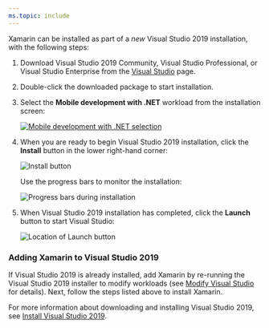 ```yaml
---
ms.topic: include
---
```

Xamarin can be installed as part of a _new_ Visual Studio 2019 installation, with the following steps:

1. Download Visual Studio 2019 Community, Visual Studio Professional, or
   Visual Studio Enterprise from the
   [Visual Studio](https://visualstudio.microsoft.com/vs/older-downloads/) page.

2. Double-click the downloaded package to start installation.

3. Select the **Mobile development with .NET** workload from the
   installation screen:

    [![Mobile development with .NET selection](~/get-started/installation/windows-images/vs2019-mobile-dev-workload-sml.png)](~/get-started/installation/windows-images/vs2019-mobile-dev-workload.png#lightbox)

4. When you are ready to begin Visual Studio 2019 installation, click the
   **Install** button in the lower right-hand corner:

    ![Install button](~/get-started/installation/windows-images/vs2019-click-install.png)

   Use the progress bars to monitor the installation:

    ![Progress bars during installation](~/get-started/installation/windows-images/vs2019-progress-bars.png)

5. When Visual Studio 2019 installation has completed, click the **Launch**
   button to start Visual Studio:

    ![Location of Launch button](~/get-started/installation/windows-images/vs2019-launch.png)

<a name="vs2019"></a>

### Adding Xamarin to Visual Studio 2019

If Visual Studio 2019 is already installed, add Xamarin by
re-running the Visual Studio 2019 installer to modify workloads (see
[Modify Visual Studio](/visualstudio/install/modify-visual-studio)
for details). Next, follow the steps listed above to install Xamarin.

For more information about downloading and installing Visual Studio
2019, see [Install Visual Studio 2019](/visualstudio/install/install-visual-studio).
